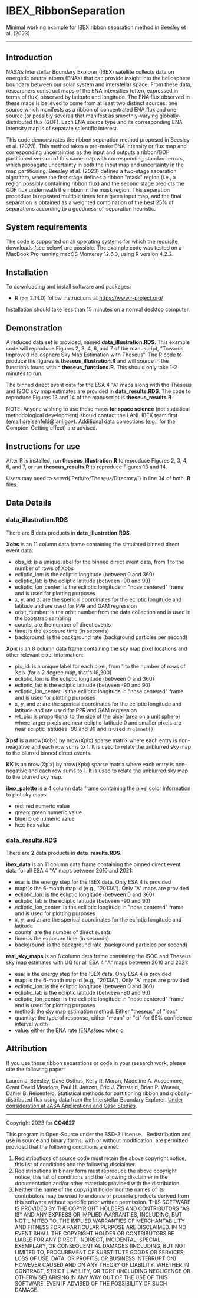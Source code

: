 # IBEX_RibbonSeparation
Minimal working example for IBEX ribbon separation method in Beesley et al. (2023)

---
## Introduction

NASA’s Interstellar Boundary Explorer (IBEX) satellite collects data on energetic neutral atoms (ENAs) that can provide insight into the heliosphere boundary between our solar system and interstellar space. From these data, researchers construct maps of the ENA intensities (often, expressed in terms of flux) observed by latitude and longitude. The ENA flux observed in these maps is believed to come from at least two distinct sources: one source which manifests as a ribbon of concentrated ENA flux and one source (or possibly several) that manifest as smoothly-varying globally-distributed flux (GDF). Each ENA source type and its corresponding ENA intensity map is of separate scientific interest.

This code demonstrates the ribbon separation method proposed in Beesley et al. (2023). This method takes a pre-make ENA intensity or flux map and corresponding uncertainties as the input and outputs a ribbon/GDF partitioned version of this same map with corresponding standard errors, which propagate uncertainty in both the input map and uncertainty in the map partitioning. Beesley et al. (2023) defines a two-stage separation algorithm, where the first stage defines a ribbon "mask" region (i.e., a region possibly containing ribbon flux) and the second stage predicts the GDF flux underneath the ribbon in the mask region. This separation procedure is repeated multiple times for a given input map, and the final separation is obtained as a weighted combination of the best 25% of separations according to a goodness-of-separation heuristic.

## System requirements

The code is supported on all operating systems for which the requisite downloads (see below) are possible. The example code was tested on a MacBook Pro running macOS Monterey 12.6.3, using R version 4.2.2.

## Installation

To downloading and install software and packages:
 - R (>= 2.14.0) follow instructions at https://www.r-project.org/

Installation should take less than 15 minutes on a normal desktop computer.

## Demonstration




A reduced data set is provided, named **data_illustration.RDS**. This example code will reproduce Figures 2, 3, 4, 6, and 7 of the manuscript, "Towards Improved Heliosphere Sky Map Estimation with Theseus". The R code to produce the figures is **theseus_illustration.R** and will source in the functions found within **theseus_functions.R**. This should only take 1-2 minutes to run. 

The binned direct event data for the ESA 4 "A" maps along with the Theseus and ISOC sky map estimates are provided in **data_results.RDS**. The code to reproduce Figures 13 and 14 of the manuscript is **theseus_results.R** 

NOTE: Anyone wishing to use these maps **for space science** (not statistical methodological development) should contact the LANL IBEX team first (email dreisenfeld@lanl.gov). Additional data corrections (e.g., for the Compton-Getting effect) are advised.


## Instructions for use

After R is installed, run **theseus_illustration.R** to reproduce Figures 2, 3, 4, 6, and 7, or run **theseus_results.R** to reproduce Figures 13 and 14. 

Users may need to setwd('Path/to/Theseus/Directory/') in line 34 of both **.R** files.


## Data Details

### data_illustration.RDS

There are **5** data products in **data_illustration.RDS**.

**Xobs** is an 11 column data frame containing the simulated binned direct event data:
- obs_id: is a unique label for the binned direct event data, from 1 to the number of rows of Xobs
- ecliptic_lon: is the ecliptic longitude (between 0 and 360)
- ecliptic_lat: is the ecliptic latitude (between -90 and 90)
- ecliptic_lon_center: is the ecliiptic longitude in "nose centered" frame and is used for plotting purposes
- x, y, and z: are the sperical coordinates for the ecliptic longitude and latitude and are used for PPR and GAM regression
- orbit_number: is the orbit number from the data collection and is used in the bootstrap sampling
- counts: are the number of direct events
- time: is the exposure time (in seconds)
- background: is the background rate (background particles per second)

**Xpix** is an 8 column data frame containing the sky map pixel locations and other relevant pixel information:
- pix_id: is a unique label for each pixel, from 1 to the number of rows of Xpix (for a 2 degree map, that's 16,200)
- ecliptic_lon: is the ecliptic longitude (between 0 and 360)
- ecliptic_lat: is the ecliptic latitude (between -90 and 90)
- ecliptic_lon_center: is the ecliiptic longitude in "nose centered" frame and is used for plotting purposes
- x, y, and z: are the sperical coordinates for the ecliptic longitude and latitude and are used for PPR and GAM regression
- wt_pix: is proportional to the size of the pixel (area on a unit sphere) where larger pixels are near ecliptic_latitude 0 and smaller pixels are near ecliptic latitudes -90 and 90 and is used in `glmnet()`

**Xpsf** is a nrow(Xobs) by nrow(Xpix) sparse matrix where each entry is non-neagative and each row sums to 1. It is used to relate the unblurred sky map to the blurred binned direct events.

**KK** is an nrow(Xpix) by nrow(Xpix) sparse matrix where each entry is non-negative and each row sums to 1. It is used to relate the unblurred sky map to the blurred sky map.

**ibex_palette** is a 4 column data frame containing the pixel color information to plot sky maps:
- red: red numeric value
- green: green numeric value
- blue: blue numeric value
- hex: hex value

### data_results.RDS 

There are **2** data products in **data_results.RDS**.

**ibex_data** is an 11 column data frame containing the binned direct event data for all ESA 4 "A" maps between 2010 and 2021:
- esa: is the energy step for the IBEX data. Only ESA 4 is provided
- map: is the 6-month map id (e.g., "2013A"). Only "A" maps are provided
- ecliptic_lon: is the ecliptic longitude (between 0 and 360)
- ecliptic_lat: is the ecliptic latitude (between -90 and 90)
- ecliptic_lon_center: is the ecliiptic longitude in "nose centered" frame and is used for plotting purposes
- x, y, and z: are the sperical coordinates for the ecliptic longitude and latitude
- counts: are the number of direct events
- time: is the exposure time (in seconds)
- background: is the background rate (background particles per second)

**real_sky_maps** is an 8 column data frame containing the ISOC and Theseus sky map estimates with UQ for all ESA 4 "A" maps between 2010 and 2021:
- esa: is the energy step for the IBEX data. Only ESA 4 is provided
- map: is the 6-month map id (e.g., "2013A"). Only "A" maps are provided
- ecliptic_lon: is the ecliptic longitude (between 0 and 360)
- ecliptic_lat: is the ecliptic latitude (between -90 and 90)
- ecliptic_lon_center: is the ecliiptic longitude in "nose centered" frame and is used for plotting purposes
- method: the sky map estimation method. Either "theseus" of "isoc"
- quantity: the type of response, either "mean" or "ci" for 95% confidence interval width
- value: either the ENA rate (ENAs/sec when q

  
## Attribution

If you use these ribbon separations or code in your research work, please cite the following paper:

Lauren J. Beesley, Dave Osthus, Kelly R. Moran, Madeline A. Ausdemore, Grant David Meadors, Paul H. Janzen, Eric J. Zirnstein, Brian P. Weaver, Daniel B. Reisenfeld. Statistical methods for partitioning ribbon and globally-distributed flux using data from the Interstellar Boundary Explorer. [Under consideration at JASA Applications and Case Studies](https://arxiv.org/abs/2302.03089).

---
Copyright 2023 for **CO4627**

This program is Open-Source under the BSD-3 License.
 
Redistribution and use in source and binary forms, with or without modification, are permitted provided that the following conditions are met:
1. Redistributions of source code must retain the above copyright notice, this list of conditions and
the following disclaimer.
2. Redistributions in binary form must reproduce the above copyright notice, this list of conditions
and the following disclaimer in the documentation and/or other materials provided with the
distribution.
3. Neither the name of the copyright holder nor the names of its contributors may be used to endorse
or promote products derived from this software without specific prior written permission.
THIS SOFTWARE IS PROVIDED BY THE COPYRIGHT HOLDERS AND CONTRIBUTORS "AS
IS" AND ANY EXPRESS OR IMPLIED WARRANTIES, INCLUDING, BUT NOT LIMITED TO, THE
IMPLIED WARRANTIES OF MERCHANTABILITY AND FITNESS FOR A PARTICULAR
PURPOSE ARE DISCLAIMED. IN NO EVENT SHALL THE COPYRIGHT HOLDER OR
CONTRIBUTORS BE LIABLE FOR ANY DIRECT, INDIRECT, INCIDENTAL, SPECIAL,
EXEMPLARY, OR CONSEQUENTIAL DAMAGES (INCLUDING, BUT NOT LIMITED TO,
PROCUREMENT OF SUBSTITUTE GOODS OR SERVICES; LOSS OF USE, DATA, OR PROFITS;
OR BUSINESS INTERRUPTION) HOWEVER CAUSED AND ON ANY THEORY OF LIABILITY,
WHETHER IN CONTRACT, STRICT LIABILITY, OR TORT (INCLUDING NEGLIGENCE OR
OTHERWISE) ARISING IN ANY WAY OUT OF THE USE OF THIS SOFTWARE, EVEN IF
ADVISED OF THE POSSIBILITY OF SUCH DAMAGE.
